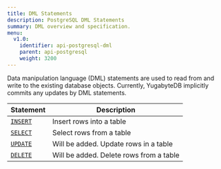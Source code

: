 ```yaml
---
title: DML Statements
description: PostgreSQL DML Statements
summary: DML overview and specification.
menu:
  v1.0:
    identifier: api-postgresql-dml
    parent: api-postgresql
    weight: 3200
---
```


Data manipulation language (DML) statements are used to read from and write to the existing database objects. Currently, YugabyteDB implicitly commits any updates by DML statements.

Statement | Description |
----------|-------------|
[`INSERT`](../dml_insert) | Insert rows into a table |
[`SELECT`](../dml_select) | Select rows from a table |
[`UPDATE`](../dml_update) | Will be added. Update rows in a table |
[`DELETE`](../dml_delete) | Will be added. Delete rows from a table |
